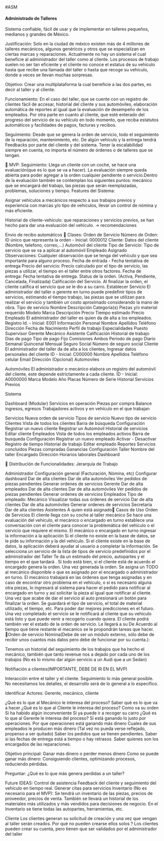 #ASM
#### Administrado de Talleres

Sistema confiable, fácil de usar y de implementar en talleres pequeños, medianos y grandes de México. 

Justificación:
Solo en la ciudad de méxico existen más de 4 millones de talleres mecánicos, algunos genéricos y otros que se especializan en ciertas marcas y reparaciones. Actualmente no hay un sistema el cual beneficie al administrador del taller como al cliente. Los procesos de trabajo suelen no ser tan eficiente y el cliente no conoce el estatus de su vehículo hasta que recibe una llamada del taller o hasta que recoge su vehículo, donde a veces se llevan muchas sorpresas. 


Objetivo:
Crear una multiplataforma la cual beneficie a las dos partes, es decir al taller y al cliente. 

Funcionamiento:
En el caso del taller, que se cuente con un registro de clientes fácil de accesar, historial del cliente y sus automóviles, elaboración automática de reportes al igual que la evaluación de desempeño de los empleados. Por otra parte en cuanto al cliente, que esté enterado del progreso del servicio de su vehículo en todo momento, que reciba estatutos automáticos y facilidades de pagos, facturas y recibos. 

Seguimiento: Desde que se genera la orden de servicio, todo el seguimiento de la reparación, mantenimiento, etc. De algún vehículo y la entrega tendrá Feedbacks por parte del cliente y del sistema.
Tener la escalabilidad siempre en cuenta, no importa el número de órdenes o de talleres que se tengan.


MVP:
Seguimiento: Llega un cliente con un coche, se hace una evaluación(que es lo que se va a hacer). La evaluación siempre queda abierta para poder agregar a la orden cualquier pendiente o servicio.Dentro de la evaluación también se contemplan los siguientes puntos: mecánico que se encargará del trabajo, las piezas que serán reemplazadas, problemas, soluciones y tiempo.
Features del Sistema:

Asignar vehículos a mecánicos respecto a sus trabajos previos y experiencia con marcas y/o tipo de vehículos, llevar un control de nómina y más eficiente.

Historial de cliente-vehículo: que reparaciones y servicios previos, se han hecho para dar una evaluación del vehículo. → recomendaciones

Envio de recibo automáticos
 
Clases:
Orden de Servicio
Número de Orden: ID único que representa la orden - Inicial: 0000012
Cliente: Datos del cliente (Nombre, telefono, correo,...)
Automóvil del cliente
Tipo de Servicio: Tipo de servicio que se va a aplicar al automóvil
Empleado Asignado
Observaciones: Cualquier observación que se tenga del vehículo y que sea importante para alguno proceso.
Fecha de entrada - Fecha tentativa de entrega
Precio del servicio: Precio calculado por el tipo de servicio, las piezas a utilizar, el tiempo en el taller entre otros factores.
Fecha de entrega: Fecha tentativa de entrega.
Status de la orden. (Activa, Pendiente, Cancelada, Finalizada)
Calificación del Servicio. Al finalizar la orden, el cliente califica el servicio que se le dio a su carro.
Establecer Servicio
El administrador del taller o gerente en turno puede predefinir tipos de servicios, estimando el tiempo trabajo, las piezas que se utilizan para realizar el servicio y también un costo aproximado considerando la mano de obra. 
Tipo de servicio
Nombre
Descripción
Categoría(s)
Piezas y/o material requerido
Modelo
Marca
Descripción
Precio
Tiempo estimado
Precio
Empleado
El administrador del taller es quien da de alta a los empleados.
    Registro
Id. - Inicial: E001
Información Personal
Nombre
Apellidos
Teléfono
Dirección
Fecha de Nacimiento
Perfil de trabajo
Especialidades
Puesto
Supervisor
Gerente
Mecánico
Asistente
Calificación
Historial de trabajo
Días de pago
Tipo de pago
Fijo
Comisiones
Ambos
Periodo de pago
Diario
Semanal
Quincenal
Mensual
Seguro Social
Número de seguro social
Cliente
El administrador del taller da de alta a los clientes, 
Ingresar datos personales del cliente
ID - Inicial: C000000
Nombre
Apellidos
Teléfono celular
Email
Dirección (Opcional)
Automoviles 

Automóviles
El administrador o mecánico elabora un registro del automóvil del cliente, este depende estrictamente a cada cliente. 
ID - Inicial: A0000000
Marca
Modelo
Año
Placas
Número de Serie
Historial
Servicios Previos

Sistema

Dashboard (Modular)
Servicios en operación
Piezas por compra
Balance ingresos, egresos
Trabajadores activos y en vehículo en el que trabajan

Servicios
Nueva orden de servicio
Tipos de servicio
Nuevo tipo de servicio
Clientes
Vista de todos los clientes
Barra de búsqueda
Configuración
Registrar un nuevo cliente
Registrar un Automóvil
Historial de servicios
Editar cliente
Empleados
Vista de todos los empleados activos
Barra de busqueda
Configuración
Registrar un nuevo empleado
Activar - Desactivar
Registro de tiempo
Historial de trabajo
Editar empleado
Reportes
Servicios concluidos
Piezas compradas
Ganancias 
Configuración
Taller
Nombre del taller
Encargado
Dirección
Horarios laborales
Dashboard




Distribución de Funcionalidades:
Jerarquía de Trabajo

Administrador 
Configuración general (Facturación, Nómina, etc)
    Configurar dashboard
    Dar de alta clientes
    Dar de alta automóviles
    Ver pedidos de piezas pendientes
    Generar ordenes de servicios
Gerente
    Dar de alta empleados
    Dar de alta clientes
    Dar de alta automóviles
    Ver pedidos de piezas pendientes
    Generar ordenes de servicios
Empleados
    Tipo de empleado:
Mecánico
        Visualizar todas sus órdenes de servicio
        Dar de alta clientes
        Dar de alta automóviles
        Generar ordenes de servicios
Secretaría
Dar de alta clientes
Asistentes
A quien está asignado
Casos de Uso
Orden de Servicios
El cliente llega con su coche al taller mecánico
Se hace una evaluación del vehículo, el mecánico o encargado en turno establece una conversación con el cliente para conocer la problemática del vehículo o el servicio que requiere el mismo.
El mecánico o encargado en turno ingresar la información a la aplicación
Si el cliente no existe en la base de datos, se le pide su información y la del vehículo. 
Si el cliente existe en la base de datos, la aplicación deberá ayudar al usuario a completar la información.
Se selecciona un servicio de la lista de tipos de servicio predefinidos por el administrador del Taller
Te da un estimado del precio, autopartes  y el tiempo en el que tardará .
Si todo está bien, si el cliente está de acuerdo el encargado genera la orden.
Una vez generada la orden. Se asigna un TODO al mecánico disponible o que es asignado por el encargado o administrador en turno.
El mecánico trabajará en las órdenes que tenga asignadas y en caso de encontrar otro problema en el vehículo, o si es necesario alguna otra piezas, lo ingresará al sistema para hacer el pedido para notificar al encargado en turno y así solicitar la pieza al igual que notificar al cliente. 
Una vez que acabe de dar el servicio al auto presionará un botón para finalizar la orden. Se guardará el tipo de servicio, el total de material utilizado, el tiempo, etc. Para poder dar mejores predicciones en el futuro.
Una vez completado el servicio se le notificará al cliente que su vehículo está listo y que puede venir a recogerlo cuando quiera. El cliente podrá también ver el estado de la orden de servicio. Le llegará a su 
De Acuerdo al tiempo que tiene restante el mecanico se le propondrán tareas que hacer.
Orden de servicio
Nómina(Debe de ser un módulo externo, sólo debe de recibir unos cuantos más datos pero debe de funcionar por su cuenta.):

Tenemos un historial del seguimiento de los trabajos que ha hecho el mecánico, también que tanto revenue nos a dejado por cada uno de los trabajos (No es lo mismo dar algún servicio a un Audi que a un Sedan)

Notifiación a clientes(IMPORTANTE, DEBE DE IR EN EL MVP)

Interacción entre el taller y el cliente.
Seguimiento lo más general posible. No necesitamos los detalles, el desarrollo será de lo general a lo específico.    

Identificar Actores: Gerente, mecánico, cliente

¿Qué es lo que al Mecánico le interesa del proceso?
Saber qué es lo que va a hacer
¿Qué es lo que al Cliente le interesa del proceso?
Como va su orden
Si ha habido algún inconveniente
Si ya puede ir a recoger su carro
¿Qué es lo que al Gerente le interesa del proceso?
Si está ganando lo justo por operaciones.
Por que operaciones está ganando más dinero
Cuales de sus empleados le producen más dinero (Tal vez no pueda verse reflejado, propenso a ser quitado)
Saber los pedidos que se tienen pendientes.
Saber si las fechas de entrega está a tiempo o hay retrasos.
Saber quienes son los encargados de las reparaciones.

Objetivo principal: Ganar más dinero o perder menos dinero
Como se puede ganar más dinero: Consiguiendo clientes, optimizando procesos, reduciendo pérdidas.

Preguntar: ¿Qué es lo que más genera perdidas a un taller?


Future IDEAS:
Control de asistencia
Feedback del cliente y seguimiento del vehículo en tiempo real.
Generar citas para servicios
Inventario (No es necesario para el MVP):
Se tendrá un inventario de las piezas, precios de proveedor, precios de venta.
También se llevará un historial de los materiales más utilizados y más vendidos para decisiones de negocio.
En el Inventario se tiene todas las autopartes, herramientas, etc.


Cliente
Los clientes generan su solicitud de creación y una vez que vengan al taller serán creados. Por qué no pueden crearse ellos solos ?
Los clientes pueden crear su cuenta, pero tienen que ser validados por el administrador del taller

